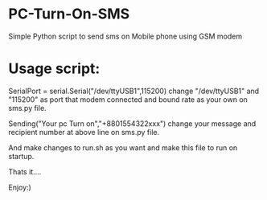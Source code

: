 PC-Turn-On-SMS
==============

Simple Python script to send sms on Mobile phone using GSM modem 

Usage script:
=============

SerialPort = serial.Serial("/dev/ttyUSB1",115200)
change "/dev/ttyUSB1" and "115200" as port that modem connected and bound rate as your own on sms.py file.


Sending("Your pc Turn on","+8801554322xxx")
change your message and recipient number at above line on sms.py file.


And make changes to run.sh as you want and make this file to run on startup.

Thats it....

Enjoy:)
